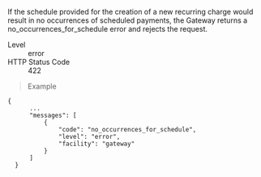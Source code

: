 <div class="method-area">
  <div class="method-copy">
    <div class="method-copy-padding">
      <p>If the schedule provided for the creation of a new recurring charge would result
      in no occurrences of scheduled payments, the Gateway returns a <span class="code-green">no_occurrences_for_schedule</span>
      error and rejects the request.</p>
      <dl class="dl-horizontal">
        <dt>Level</dt>
        <dd>error</dd>
        <dt>HTTP Status Code</dt>
        <dd>422</dd>
      </dl>
    </div>
  </div>
  <blockquote><p>Example</p></blockquote>

  <pre><code class="json">{
      ...
      "messages": [
          {
              "code": "no_occurrences_for_schedule",
              "level": "error",
              "facility": "gateway"
          }
      ]
  }</code>
  </pre>
</div>
